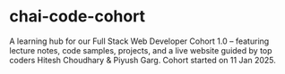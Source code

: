 # chai-code-cohort
A learning hub for our Full Stack Web Developer Cohort 1.0 – featuring lecture notes, code samples, projects, and a live website guided by top coders Hitesh Choudhary &amp; Piyush Garg. Cohort started on 11 Jan 2025.
